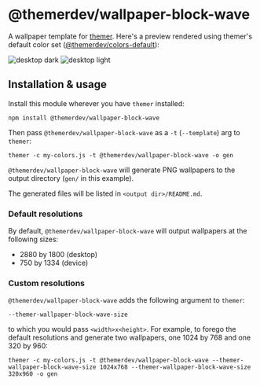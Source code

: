 # @themerdev/wallpaper-block-wave

A wallpaper template for [themer](https://github.com/themerdev/themer). Here's a preview rendered using themer's default color set ([@themerdev/colors-default](https://github.com/themerdev/themer/tree/main/cli/packages/colors-default)):

![desktop dark](https://cdn.jsdelivr.net/gh/themerdev/themer@68cf78f754e4797e46ed5dfbe76168ddb85a2886/cli/packages/wallpaper-block-wave/assets/desktop-dark.png)
![desktop light](https://cdn.jsdelivr.net/gh/themerdev/themer@68cf78f754e4797e46ed5dfbe76168ddb85a2886/cli/packages/wallpaper-block-wave/assets/desktop-light.png)

## Installation & usage

Install this module wherever you have `themer` installed:

    npm install @themerdev/wallpaper-block-wave

Then pass `@themerdev/wallpaper-block-wave` as a `-t` (`--template`) arg to `themer`:

    themer -c my-colors.js -t @themerdev/wallpaper-block-wave -o gen

`@themerdev/wallpaper-block-wave` will generate PNG wallpapers to the output directory (`gen/` in this example).

The generated files will be listed in `<output dir>/README.md`.

### Default resolutions

By default, `@themerdev/wallpaper-block-wave` will output wallpapers at the following sizes:

- 2880 by 1800 (desktop)
- 750 by 1334 (device)

### Custom resolutions

`@themerdev/wallpaper-block-wave` adds the following argument to `themer`:

    --themer-wallpaper-block-wave-size

to which you would pass `<width>x<height>`. For example, to forego the default resolutions and generate two wallpapers, one 1024 by 768 and one 320 by 960:

    themer -c my-colors.js -t @themerdev/wallpaper-block-wave --themer-wallpaper-block-wave-size 1024x768 --themer-wallpaper-block-wave-size 320x960 -o gen
